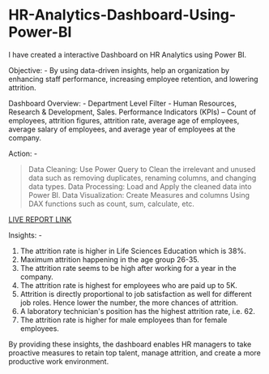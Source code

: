 # HR-Analytics-Dashboard-Using-Power-BI


I have created a interactive Dashboard on HR Analytics using Power BI.

Objective: - By using data-driven insights, help an organization by enhancing staff performance, increasing employee retention, and lowering attrition.

Dashboard Overview: -
Department Level Filter - Human Resources, Research & Development, Sales.
Performance Indicators (KPIs) – Count of employees, attrition figures, attrition rate, average age of employees, average salary of employees, and average year of employees at the company.

Action: -
> Data Cleaning: Use Power Query to Clean the irrelevant and unused data such as removing duplicates, renaming columns, and changing data types.
> Data Processing: Load and Apply the cleaned data into Power BI.
> Data Visualization: Create Measures and columns Using DAX functions such as count, sum, calculate, etc.

[LIVE REPORT LINK](https://app.powerbi.com/view?r=eyJrIjoiNWEyYjIyYTUtNDdjZi00ZmQ2LWFiMDEtNzU0N2I1NmU1OWVlIiwidCI6ImM2ZTU0OWIzLTVmNDUtNDAzMi1hYWU5LWQ0MjQ0ZGM1YjJjNCJ9)



Insights: -
1.    The attrition rate is higher in Life Sciences Education which is 38%.
2.    Maximum attrition happening in the age group 26-35.
3.    The attrition rate seems to be high after working for a year in the company.
4.    The attrition rate is highest for employees who are paid up to 5K.
5.    Attrition is directly proportional to job satisfaction as well for different job roles. Hence lower the number, the more chances of attrition.
6.    A laboratory technician's position has the highest attrition rate, i.e. 62.
7. The attrition rate is higher for male employees than for female employees.

By providing these insights, the dashboard enables HR managers to take proactive measures to retain top talent, manage attrition, and create a more productive work environment.
